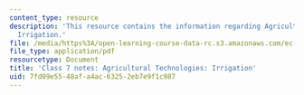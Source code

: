 ```yaml
---
content_type: resource
description: 'This resource contains the information regarding Agricultural Technologies:
  Irrigation.'
file: /media/https%3A/open-learning-course-data-rc.s3.amazonaws.com/ec-701j-d-lab-i-development-fall-2009/7fd09e5548afa4ac63252eb7e9f1c987_MITEC_701JF09_lec07_notes.pdf
file_type: application/pdf
resourcetype: Document
title: 'Class 7 notes: Agricultural Technologies: Irrigation'
uid: 7fd09e55-48af-a4ac-6325-2eb7e9f1c987
---
```

